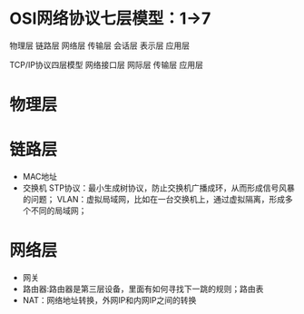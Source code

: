 # OSI网络协议七层模型：1->7
物理层
链路层
网络层
传输层
会话层
表示层
应用层

 TCP/IP协议四层模型
网络接口层
网际层
传输层
应用层

# 物理层

# 链路层
 - MAC地址
 - 交换机
   STP协议：最小生成树协议，防止交换机广播成环，从而形成信号风暴的问题；
   VLAN：虚拟局域网，比如在一台交换机上，通过虚拟隔离，形成多个不同的局域网；

# 网络层
 - 网关
 - 路由器:路由器是第三层设备，里面有如何寻找下一跳的规则；路由表
 - NAT：网络地址转换，外网IP和内网IP之间的转换


